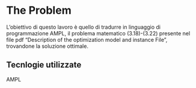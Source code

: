 # The Problem

L’obiettivo di questo lavoro è quello di tradurre in linguaggio di programmazione AMPL, il problema matematico (3.18)-(3.22) presente nel file pdf “Description of the optimization model and instance File”, trovandone la soluzione ottimale.

## Tecnlogie utilizzate
AMPL
